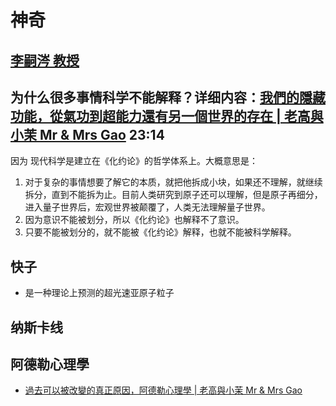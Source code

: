 # 神奇

## [李嗣涔 教授](https://sclee.website/book/)

## 为什么很多事情科学不能解释？详细内容：[我們的隱藏功能，從氣功到超能力還有另一個世界的存在 | 老高與小茉 Mr & Mrs Gao](https://www.youtube.com/watch?v=3Okf8nOIVLY) 23:14

  因为 现代科学是建立在《化约论》的哲学体系上。大概意思是：
 1. 对于复杂的事情想要了解它的本质，就把他拆成小块，如果还不理解，就继续拆分，直到不能拆为止。目前人类研究到原子还可以理解，但是原子再细分，进入量子世界后，宏观世界被颠覆了，人类无法理解量子世界。
 2. 因为意识不能被划分，所以《化约论》也解释不了意识。 
 3. 只要不能被划分的，就不能被《化约论》解释，也就不能被科学解释。

## 快子
- 是一种理论上预测的超光速亚原子粒子

## 纳斯卡线

## 阿德勒心理學

- [過去可以被改變的真正原因，阿德勒心理學 | 老高與小茉 Mr & Mrs Gao](https://www.youtube.com/watch?v=5cZxZCbcOQw)